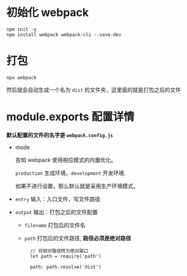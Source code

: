 # 初始化 webpack

```JS
npm init -y
npm install webpack webpack-cli --save-dev
```

# 打包

```JS
npx webpack
```

然后就会自动生成一个名为 `dist` 的文件夹，这里面的就是打包之后的文件


# module.exports 配置详情

**默认配置的文件的名字是 `webpack.config.js`**

+ mode

  告知 webpack 使用相应模式的内置优化。
  
  `production` 生成环境，`development` 开发环境.
  
  如果不进行设置，那么默认就是采用生产环境模式。

+ `entry`
  输入：入口文件，写文件路径
  

+ `output`
  输出：打包之后的文件配置

  + `filename` 打包后的文件名
  
  + `path` 打包后的文件路径, **路径必须是绝对路径**
 
      ```JS
        // 将相对路径转为绝对路口
        let path = require('path')

        path: path.resolve('dist')
      ```

      
